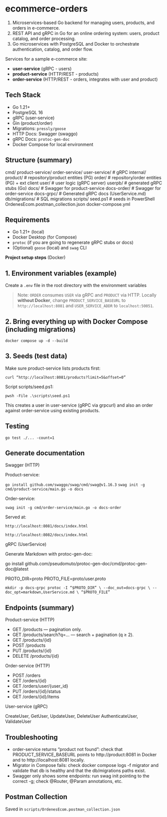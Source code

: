 # ecommerce-orders

1. Microservices-based Go backend for managing users, products, and orders in e-commerce.
2. REST API and gRPC in Go for an online ordering system: users, product catalog, and order processing.
3. Go microservices with PostgreSQL and Docker to orchestrate authentication, catalog, and order flow.

Services for a sample e-commerce site:

- **user-service** (gRPC - users)
- **product-service** (HTTP/REST - products)
- **order-service** (HTTP/REST - orders, integrates with user and product)

## Tech Stack

- Go 1.21+
- PostgreSQL 16
- gRPC (user-service)
- Gin (product/order)
- Migrations: `pressly/goose`
- HTTP Docs: Swagger (swaggo)
- gRPC Docs: `protoc-gen-doc`
- Docker Compose for local environment

## Structure (summary)

cmd/
product-service/
order-service/
user-service/ # gRPC
internal/
product/ # repository/product entities (PG)
order/ # repository/order entities (PG) + ext client
user/ # user logic (gRPC server)
userpb/ # generated gRPC stubs (Go)
docs/ # Swagger for product-service
docs-order/ # Swagger for order-service
docs-grpc/ # Generated gRPC docs (UserService.md)
db/migrations/ # SQL migrations
scripts/
seed.ps1 # seeds in PowerShell
OrdenesEcom.postman_collection.json
docker-compose.yml

## Requirements

- Go 1.21+ (local)
- Docker Desktop (for Compose)
- `protoc` (if you are going to regenerate gRPC stubs or docs)
- (Optional) `goose` (local) and `swag` CLI

**Project setup steps** (Docker)

## 1. Environment variables (example)

Create a `.env` file in the root directory with the environment variables

> Note: `ORDER` consumes `USER` via gRPC and `PRODUCT` via HTTP. Locally **without Docker**, change `PRODUCT_SERVICE_BASEURL` to `http://localhost:8081` and `USER_SERVICE_ADDR` to `localhost:50051`.

## 2. Bring everything up with Docker Compose (including migrations)

`docker compose up -d --build`

## 3. Seeds (test data)

Make sure product-service lists products first:

`curl “http://localhost:8081/products?limit=5&offset=0”`

Script scripts/seed.ps1:

`pwsh -File .\scripts\seed.ps1`

This creates a user in user-service (gRPC via grpcurl) and also an order against order-service using existing products.


## Testing

`go test ./... -count=1`

## Generate documentation

Swagger (HTTP)

Product-service:

`go install github.com/swaggo/swag/cmd/swag@v1.16.3`
`swag init -g cmd/product-service/main.go -o docs`

Order-service:

`swag init -g cmd/order-service/main.go -o docs-order`


Served at:

`http://localhost:8081/docs/index.html`

`http://localhost:8082/docs/index.html`

gRPC (UserService)

Generate Markdown with protoc-gen-doc:

go install github.com/pseudomuto/protoc-gen-doc/cmd/protoc-gen-doc@latest

PROTO_DIR=proto
PROTO_FILE=proto/user.proto

``mkdir -p docs-grpc
protoc -I “$PROTO_DIR” \
  --doc_out=docs-grpc \
  --doc_opt=markdown,UserService.md \
  “$PROTO_FILE”``

## Endpoints (summary)

Product-service (HTTP)

- GET /products — pagination only.
- GET /products/search?q=... — search + pagination (q ≥ 2).
- GET /products/{id}
- POST /products
- PUT /products/{id}
- DELETE /products/{id}

Order-service (HTTP)

- POST /orders
- GET /orders/{id}
- GET /orders/user/{user_id}
- PUT /orders/{id}/status
- GET /orders/{id}/items

User-service (gRPC)

CreateUser, GetUser, UpdateUser, DeleteUser
AuthenticateUser, ValidateUser

## Troubleshooting

- order-service returns “product not found”: check that PRODUCT_SERVICE_BASEURL points to http://product:8081 in Docker and to http://localhost:8081 locally.
- Migrator in Compose fails: check docker compose logs -f migrator and validate that db is healthy and that the db/migrations paths exist.
- Swagger only shows some endpoints: run swag init pointing to the correct -g; check @Router, @Param annotations, etc.

## Postman Collection

Saved in `scripts/OrdenesEcom.postman_collection.json`
